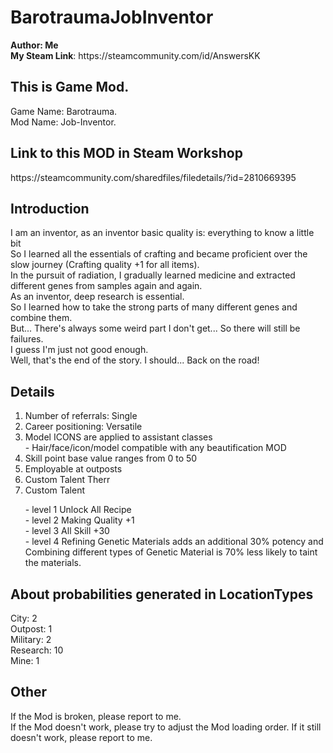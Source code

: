 <h1>BarotraumaJobInventor</h1>
<p><strong>Author: Me</strong><br>
<strong>My Steam Link</strong>: https://steamcommunity.com/id/AnswersKK</p>
<h2>This is Game Mod.</h2>
<p>Game Name: Barotrauma.<br>
Mod Name: Job-Inventor.</p>
<h2>Link to this MOD in Steam Workshop</h2>
https://steamcommunity.com/sharedfiles/filedetails/?id=2810669395
<h2>Introduction</h2>
<p>I am an inventor, as an inventor basic quality is: everything to know a little bit <br>
So I learned all the essentials of crafting and became proficient over the slow journey (Crafting quality +1 for all items). <br>
In the pursuit of radiation, I gradually learned medicine and extracted different genes from samples again and again.<br>
As an inventor, deep research is essential.<br>
So I learned how to take the strong parts of many different genes and combine them.<br>
But... There's always some weird part I don't get... So there will still be failures.<br>
I guess I'm just not good enough.<br>
Well, that's the end of the story. I should... Back on the road!</p>
<h2>Details</h2>
<ol>
<li>Number of referrals: Single</li>
<li>Career positioning: Versatile</li>
<li>Model ICONS are applied to assistant classes</li>
 - Hair/face/icon/model compatible with any beautification MOD
<li>Skill point base value ranges from 0 to 50</li>
<li>Employable at outposts</li>
<li>Custom Talent Therr</li>
<li>Custom Talent</li>
<p> - level 1 Unlock All Recipe<br>
 - level 2 Making Quality +1<br>
 - level 3 All Skill +30<br>
 - level 4 Refining Genetic Materials adds an additional 30% potency and Combining different types of Genetic Material is 70% less likely to taint the materials.</p>
 </ol>
 <h2>About probabilities generated in LocationTypes</h2>
 <p>City: 2<br>
  Outpost: 1<br>
  Military: 2<br>
  Research: 10<br>
  Mine: 1</p>
 <h2>Other</h2>
 <p>If the Mod is broken, please report to me.<br>
If the Mod doesn't work, please try to adjust the Mod loading order. If it still doesn't work, please report to me.</p>
